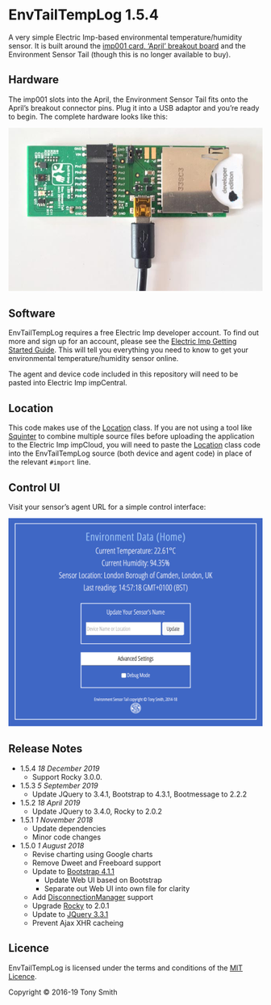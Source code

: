 # EnvTailTempLog 1.5.4 #

A very simple Electric Imp-based environmental temperature/humidity sensor. It is built around the [imp001 card, ‘April’ breakout board](https://developer.electricimp.com/gettingstarted/devkits) and the Environment Sensor Tail (though this is no longer available to buy).

## Hardware ##

The imp001 slots into the April, the Environment Sensor Tail fits onto the April’s breakout connector pins. Plug it into a USB adaptor and you’re ready to begin. The complete hardware looks like this:

![Hardware](images/hardware.jpg)

## Software ##

EnvTailTempLog requires a free Electric Imp developer account. To find out more and sign up for an account, please see the [Electric Imp Getting Started Guide](https://developer.electricimp.com/gettingstarted). This will tell you everything you need to know to get your environmental temperature/humidity sensor online.

The agent and device code included in this repository will need to be pasted into Electric Imp impCentral.

## Location ##

This code makes use of the [Location](https://github.com/smittytone/Location) class. If you are not using a tool like [Squinter](https://smittytone.github.io/squinter/) to combine multiple source files before uploading the application to the Electric Imp impCloud, you will need to paste the [Location](https://github.com/smittytone/Location) class code into the EnvTailTempLog source (both device and agent code) in place of the relevant `#import` line.

## Control UI ##

Visit your sensor’s agent URL for a simple control interface:

<p><img src="images/ui.png" width="746" alt="The Web UI"/></p>

## Release Notes ##

- 1.5.4 *18 December 2019*
    - Support Rocky 3.0.0.
- 1.5.3 *5 September 2019*
    - Update JQuery to 3.4.1, Bootstrap to 4.3.1, Bootmessage to 2.2.2
- 1.5.2 *18 April 2019*
    - Update JQuery to 3.4.0, Rocky to 2.0.2
- 1.5.1 *1 November 2018*
    - Update dependencies
    - Minor code changes
- 1.5.0 *1 August 2018*
    - Revise charting using Google charts
    - Remove Dweet and Freeboard support
    - Update to [Bootstrap 4.1.1](https://getbootstrap.com/)
        - Update Web UI based on Bootstrap
        - Separate out Web UI into own file for clarity
    - Add [DisconnectionManager](https://github.com/smittytone/generic/blob/master/disconnect.nut) support
    - Upgrade [Rocky](https://developer.electricimp.com/libraries/utilities/rocky) to 2.0.1
    - Update to [JQuery 3.3.1](https://jquery.com)
    - Prevent Ajax XHR cacheing

## Licence ##

EnvTailTempLog is licensed under the terms and conditions of the [MIT Licence](./LICENSE).

Copyright &copy; 2016-19 Tony Smith
